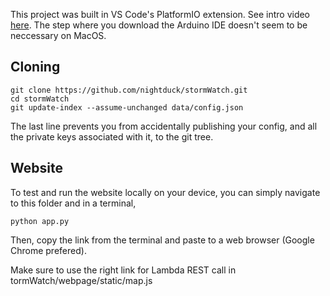 This project was built in VS Code's PlatformIO extension. See intro video [here](https://www.youtube.com/watch?v=dany7ae_0ks). The step where you download the Arduino IDE doesn't seem to be neccessary on MacOS.

## Cloning

    git clone https://github.com/nightduck/stormWatch.git
    cd stormWatch
    git update-index --assume-unchanged data/config.json

The last line prevents you from accidentally publishing your config, and all the private keys associated with it, to the git tree.

## Website

To test and run the website locally on your device, you can simply navigate to this folder and in a terminal,

    python app.py

Then, copy the link from the terminal and paste to a web browser (Google Chrome prefered).

Make sure to use the right link for Lambda REST call in tormWatch/webpage/static/map.js